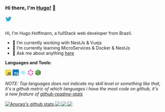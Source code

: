 ### Hi there, I'm [Hugo!](https://hugohoffmann.github.io) 👋

<a href="https://twitter.com/HugoHoffmann6">
  <img align="left" alt="Hugo Hoffmann | Twitter" width="21px" src="https://github.com/HugoHoffmann/hugohoffmann/blob/master/assets/twitter.svg" />
</a>

<br />
<br />

Hi, I'm Hugo Hoffmann, a fullStack web developer from Brazil.

- 🔭 I’m currently working with NestJs & Vuejs
- 🌱 I’m currently learning MicroServices & Docker & NestJs
- 💬 Ask me about anything [here](https://github.com/hugohoffmann/hugohoffmann/issues)

**Languages and Tools:**

<code><img height="20" src="https://raw.githubusercontent.com/github/explore/80688e429a7d4ef2fca1e82350fe8e3517d3494d/topics/javascript/javascript.png"></code>
<code><img height="20" src="https://raw.githubusercontent.com/github/explore/80688e429a7d4ef2fca1e82350fe8e3517d3494d/topics/typescript/typescript.png"></code>
<code><img height="20" src="https://raw.githubusercontent.com/github/explore/80688e429a7d4ef2fca1e82350fe8e3517d3494d/topics/react/react.png"></code>
<code><img height="20" src="https://raw.githubusercontent.com/github/explore/5c058a388828bb5fde0bcafd4bc867b5bb3f26f3/topics/graphql/graphql.png"></code>
<code><img height="20" src="https://raw.githubusercontent.com/github/explore/80688e429a7d4ef2fca1e82350fe8e3517d3494d/topics/nodejs/nodejs.png"></code>

_NOTE: Top languages does not indicate my skill level or something like that, it's a github metric of which languages i have the most code on github, it's a new feature of [github-readme-stats](https://github.com/anuraghazra/github-readme-stats)_

<a href="https://github.com/anuraghazra/github-readme-stats">
  <img align="center" src="https://github-readme-stats.hugo.vercel.app/api?username=HugoHoffmann&show_icons=true&include_all_commits=true&theme=radical" alt="Anurag's github stats" />
</a>
<a href="https://github.com/anuraghazra/github-readme-stats">
  <!-- Change the `github-readme-stats.hugo.vercel.app` to `github-readme-stats.vercel.app`  -->
  <img align="center" src="https://github-readme-stats.hugo.vercel.app/api/top-langs/?username=HugoHoffmann&layout=compact&theme=radical" />
</a>

<a href="https://github.com/anuraghazra/github-readme-stats">
  <!-- Change the `github-readme-stats.hugo.vercel.app` to `github-readme-stats.vercel.app`  -->
  <img align="center" src="https://github-readme-stats.hugo.vercel.app/api/pin/?username=HugoHoffmann&repo=github-readme-stats&theme=radical" />
</a>    
<a href="https://github.com/anuraghazra/anuraghazra.github.io">
  <!-- Change the `github-readme-stats.hugo.vercel.app` to `github-readme-stats.vercel.app`  -->
  <img align="center" src="https://github-readme-stats.hugo.vercel.app/api/pin/?username=HugoHoffmann&repo=anuraghazra.github.io&theme=radical" />
</a>

